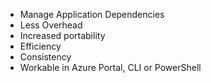 * Manage Application Dependencies
* Less Overhead
* Increased portability
* Efficiency
* Consistency
* Workable in Azure Portal, CLI or PowerShell